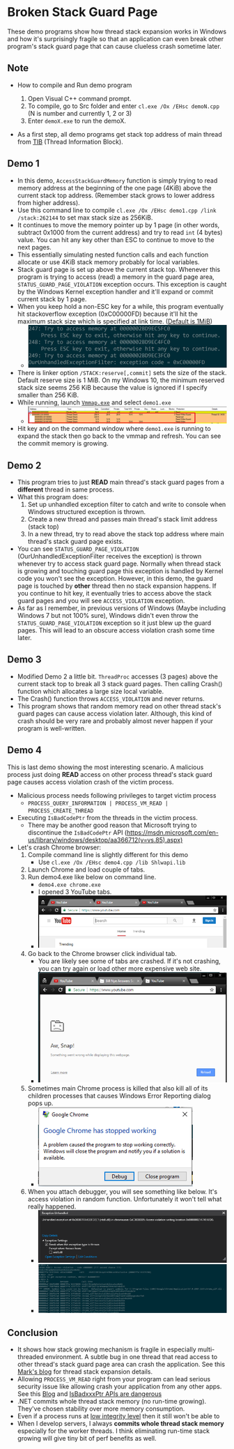 Broken Stack Guard Page
================================
These demo programs show how thread stack expansion works in Windows and how it's surprisingly fragile so that an application can even break other program's stack guard page that can cause clueless crash sometime later.

## Note ##
* How to compile and Run demo program
    1. Open Visual C++ command prompt.
    1. To compile, go to Src folder and enter `cl.exe /Ox /EHsc demoN.cpp` (N is number and currently 1, 2 or 3)
    1. Enter `demoX.exe` to run the demoX.

* As a first step, all demo programs get stack top address of main thread from [TIB](https://en.wikipedia.org/wiki/Win32_Thread_Information_Block) (Thread Information Block).

## Demo 1 ##
* In this demo, `AccessStackGuardMemory` function is simply trying to read memory address at the beginning of the one page (4KiB) above the current stack top address. (Remember stack grows to lower address from higher address).
* Use this command line to compile `cl.exe /Ox /EHsc demo1.cpp /link /stack:262144` to set max stack size as 256KiB.
* It continues to move the memory pointer up by 1 page (in other words, subtract 0x1000 from the current address) and try to read `int` (4 bytes) value. You can hit any key other than ESC to continue to move to the next pages.
* This essentially simulating nested function calls and each function allocate or use 4KiB stack memory probably for local variables.
* Stack guard page is set up above the current stack top. Whenever this program is trying to access (read) a memory in the guard page area, `STATUS_GUARD_PAGE_VIOLATION` exception occurs. This exception is caught by the Windows Kernel exception handler and it'll expand or commit current stack by 1 page. 
* When you keep hold a non-ESC key for a while, this program eventually hit stackoverflow exception (0xC00000FD) because it'll hit the maximum stack size which is specified at link time. ([Default is 1MiB](https://msdn.microsoft.com/en-us/library/windows/desktop/ms686774(v=vs.85).aspx))
    * ![Demo1 output](img/Demo1_StackOverflow.PNG)
* There is linker option `/STACK:reserve[,commit]` sets the size of the stack. Default reserve size is 1 MiB. On my Windows 10, the minimum reserved stack size seems 256 KiB because the value is ignored if I specify smaller than 256 KiB.
* While running, launch [`Vmmap.exe`](https://technet.microsoft.com/en-us/sysinternals/vmmap.aspx) and select `demo1.exe` 
    * ![VMMAP](img/vmmap.PNG)
* Hit <Space> key and on the command window where `demo1.exe` is running to expand the stack then go back to the vmmap and refresh. You can see the commit memory is growing.

## Demo 2 ##
* This program tries to just **READ** main thread's stack guard pages from a **different** thread in same process.
* What this program does:
    1. Set up unhandled exception filter to catch and write to console when Windows structured exception is thrown.
    1. Create a new thread and passes main thread's stack limit address (stack top)
    1. In a new thread, try to read above the stack top address where main thread's stack guard page exists.
* You can see `STATUS_GUARD_PAGE_VIOLATION` (OurUnhandledExceptionFilter receives the exception) is thrown whenever try to access stack guard page. Normally when thread stack is growing and touching guard page this exception is handled by Kernel code you won't see the exception. However, in this demo, the guard page is touched by **other** thread then no stack expansion happens. If you continue to hit <Space> key, it eventually tries to access above the stack guard pages and you will see `ACCESS_VIOLATION` exception.
* As far as I remember, in previous versions of Windows (Maybe including Windows 7 but not 100% sure), Windows didn't even throw the `STATUS_GUARD_PAGE_VIOLATION` exception so it just blew up the guard pages. This will lead to an obscure access violation crash some time later.

## Demo 3 ##
* Modified Demo 2 a little bit. `ThreadProc` accesses (3 pages) above the current stack top to break all 3 stack guard pages. Then calling Crash() function which allocates a large size local variable.
* The Crash() function throws `ACCESS_VIOLATION` and never returns.
* This program shows that random memory read on other thread stack's guard pages can cause access violation later. Although, this kind of crash should be very rare and probably almost never happen if your program is well-written.

## Demo 4 ##
This is last demo showing the most interesting scenario. A malicious process just doing **READ** access on other process thread's stack guard page causes access violation crash of the victim process.

* Malicious process needs following privileges to target victim process
    * `PROCESS_QUERY_INFORMATION | PROCESS_VM_READ | PROCESS_CREATE_THREAD`
* Executing `IsBadCodePtr` from the threads in the victim process.
    * There may be another good reason that Microsoft trying to discontinue the `IsBadCodePtr` API (https://msdn.microsoft.com/en-us/library/windows/desktop/aa366712(v=vs.85).aspx)
* Let's crash Chrome browser:
    1. Compile command line is slightly different for this demo
        * Use `cl.exe /Ox /EHsc demo4.cpp /lib Shlwapi.lib`
    1. Launch Chrome and load couple of tabs.
    1. Run demo4.exe like below on command line. 
        * `demo4.exe chrome.exe`
        * I opened 3 YouTube tabs.
        * ![Chrome Loaded 3 YouTube Tabs](img/Chrome1.PNG)
    1. Go back to the Chrome browser click individual tab.
        * You are likely see some of tabs are crashed. If it's not crashing, you can try again or load other more expensive web site.
        * ![Crashed Tabs](img/Chrome2.PNG)
    1. Sometimes main Chrome process is killed that also kill all of its children processes that causes Windows Error Reporting dialog pops up.
        * ![Chrome WER](img/Chrome_WER.PNG) 
    1. When you attach debugger, you will see something like below. It's access violation in random function. Unfortunately it won't tell what really happened.
        * ![Postmortem debugger VS](img/VS_Debugger.PNG)
        * ![Postmortem debugger ntsd](img/ntsd_postmortem_debug.PNG)

## Conclusion ##
- It shows how stack growing mechanism is fragile in especially multi-threaded environment. A subtle bug in one thread that read access to other thread's stack guard page area can crash the application. See this [Mark's blog](http://blogs.technet.com/b/markrussinovich/archive/2009/07/08/3261309.aspx) for thread stack expansion details.
- Allowing `PROCESS_VM_READ` right from your program can lead serious security issue like allowing crash your application from any other apps. See this [Blog](http://blogs.msdn.com/b/oldnewthing/archive/2006/01/17/513779.aspx) and [IsBadxxxPtr APIs are dangerous](http://blogs.msdn.com/b/larryosterman/archive/2004/05/18/134471.aspx) 
- .NET commits whole thread stack memory (no run-time growing). They've chosen stability over more memory consumption.
- Even if a process runs at [low integrity level](https://msdn.microsoft.com/en-us/library/bb625960.aspx) then it still won't be able to 
- When I develop servers, I always **commits whole thread stack memory** especially for the worker threads. I think eliminating run-time stack growing will give tiny bit of perf benefits as well.
